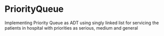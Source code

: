 # PriorityQueue
Implementing Priority Queue as ADT using singly linked list for servicing the patients in hospital with priorities as serious, medium and general
